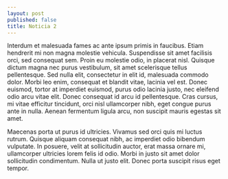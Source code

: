 ```yaml
---
layout: post
published: false
title: Noticia 2
---
```



Interdum et malesuada fames ac ante ipsum primis in faucibus. Etiam hendrerit mi non magna molestie vehicula. Suspendisse sit amet facilisis orci, sed consequat sem. Proin eu molestie odio, in placerat nisl. Quisque dictum magna nec purus vestibulum, sit amet scelerisque tellus pellentesque. Sed nulla elit, consectetur in elit id, malesuada commodo dolor. Morbi leo enim, consequat et blandit vitae, lacinia vel est. Donec euismod, tortor at imperdiet euismod, purus odio lacinia justo, nec eleifend odio arcu vitae elit. Donec consequat id arcu id pellentesque. Cras cursus, mi vitae efficitur tincidunt, orci nisl ullamcorper nibh, eget congue purus ante in nulla. Aenean fermentum ligula arcu, non suscipit mauris egestas sit amet.

Maecenas porta ut purus id ultricies. Vivamus sed orci quis mi luctus rutrum. Quisque aliquam consequat nibh, ac imperdiet odio bibendum vulputate. In posuere, velit at sollicitudin auctor, erat massa ornare mi, ullamcorper ultricies lorem felis id odio. Morbi in justo sit amet dolor sollicitudin condimentum. Nulla ut justo elit. Donec porta suscipit risus eget tempor.
